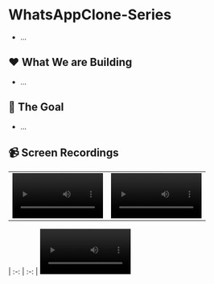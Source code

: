 # WhatsAppClone-Series
- ...

## ❤️ What We are Building
- ...

## 🎯 The Goal
- ...

## 📹 Screen Recordings
| | |
| :-: | :-: |
<video src='https://github.com/user-attachments/assets/1eed3c29-1010-456f-8893-a22a00e1e6f3' width=180/> | <video src='https://github.com/user-attachments/assets/40968930-b9ea-426a-9ff8-dcda6783e40e' width=180/>

| :-: | :-: |
<video src='https://github.com/user-attachments/assets/ad4022ca-eb07-4bc2-aad1-9826b356773d' width=180/> | <video src='' width=180/>
